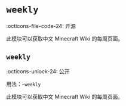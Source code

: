 # `weekly`

:octicons-file-code-24: 开源

此模块可以获取中文 Minecraft Wiki 的每周页面。

## `weekly`

:octicons-unlock-24: 公开

用法：`~weekly`

此模块可以获取中文 Minecraft Wiki 的每周页面。
